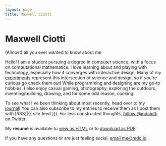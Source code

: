 ```yaml
---
layout: page
title: Maxwell Ciotti
---
```


# Maxwell Ciotti
(Almost) all you ever wanted to know about me

<div class="picture"></div>

Hello! I am a student pursuing a degree in computer science, with a focus on computational mathematics. I love learning about and playing with technology, especially how it converges with interactive design. Many of my [experiments](/lab/) represent this intersection of science and design, so if you're curious go check them out! While programming and designing are my go-to hobbies, I also enjoy casual gaming, photography, exploring the outdoors, inventing/building, drawing, and for some odd reason, cooking.

To see what I've been thinking about most recently, head over to my [journal](/journal/)! You can also subscribe to my entries to receive them as I post them with [RSS]({{ site.feed }}). For less constructed thoughts, [follow @mdciotti on Twitter](https://twitter.com/mdciotti).

My **résumé** is available to [view as HTML](/resume/) or to [download as PDF](/resume/maxwell-ciotti.pdf).

If you have any questions or are just feeling social, [email me@mdc.io](mailto:me@mdc.io).
